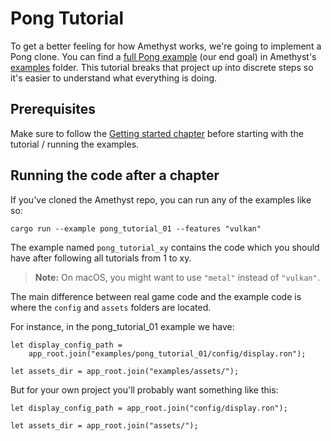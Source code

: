 # Pong Tutorial

To get a better feeling for how Amethyst works, we're going to implement a
Pong clone. You can find a [full Pong example][pong] (our end goal) in
Amethyst's [examples] folder. This tutorial breaks that project up into discrete
steps so it's easier to understand what everything is doing.

## Prerequisites

Make sure to follow the [Getting started chapter](./getting-started.html) before
starting with the tutorial / running the examples.

## Running the code after a chapter

If you've cloned the Amethyst repo, you can run any of the examples like so:

```norun
cargo run --example pong_tutorial_01 --features "vulkan"
```

The example named `pong_tutorial_xy` contains the code which you should have
after following all tutorials from 1 to xy.

> **Note:** On macOS, you might want to use `"metal"` instead of `"vulkan"`.

The main difference between real game code and the example code is where the 
`config` and `assets` folders are located.

For instance, in the pong_tutorial_01 example we have:

```rust,ignore
let display_config_path =
    app_root.join("examples/pong_tutorial_01/config/display.ron");

let assets_dir = app_root.join("examples/assets/");
```

But for your own project you'll probably want something like this:

```rust,ignore
let display_config_path = app_root.join("config/display.ron");

let assets_dir = app_root.join("assets/");
```

[pong]: https://github.com/amethyst/amethyst/tree/master/examples/pong
[examples]: https://github.com/amethyst/amethyst/tree/master/examples

